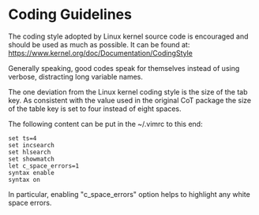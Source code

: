 # Coding Guidelines

The coding style adopted by Linux kernel source code is encouraged and should be used as much as possible. It can be found at: https://www.kernel.org/doc/Documentation/CodingStyle

Generally speaking, good codes speak for themselves instead of using verbose, distracting long variable names.

The one deviation from the Linux kernel coding style is the size of the tab key. As consistent with the value used in the original CoT package the size of the table key is set to four instead of eight spaces.

The following content can be put in the ~/.vimrc to this end:

	set ts=4
	set incsearch
	set hlsearch
	set showmatch
	let c_space_errors=1
	syntax enable
	syntax on

In particular, enabling "c_space_errors" option helps to highlight any white space errors.
